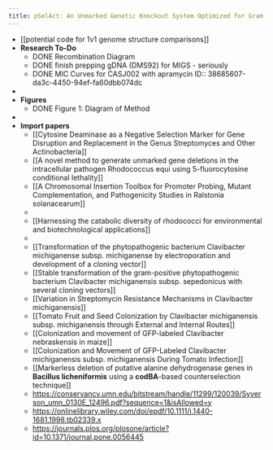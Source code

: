 ```yaml
---
title: pSelAct: An Unmarked Genetic Knockout System Optimized for Gram-positive bacteria of the Clavibacter genus
---
```


- [[potential code for 1v1 genome structure comparisons]]
- **Research To-Do**
	- DONE Recombination Diagram
	- DONE finish prepping gDNA (DMS92) for MIGS - seriously
	- DONE MIC Curves for CASJ002 with apramycin
	  ID:: 38685607-da3c-4450-94ef-fa60dbb074dc
-
- **Figures**
	- DONE Figure 1: Diagram of Method
-
- **Import papers**
	- [[Cytosine Deaminase as a Negative Selection Marker for Gene Disruption and Replacement in the Genus Streptomyces and Other Actinobacteria]]
	- [[A novel method to generate unmarked gene deletions in the intracellular pathogen Rhodococcus equi using 5-fluorocytosine conditional lethality]]
	- [[A Chromosomal Insertion Toolbox for Promoter Probing, Mutant Complementation, and Pathogenicity Studies in Ralstonia solanacearum]]
	-
	- [[Harnessing the catabolic diversity of rhodococci for environmental and biotechnological applications]]
	-
	- [[Transformation of the phytopathogenic bacterium Clavibacter michiganense subsp. michiganense by electroporation and development of a cloning vector]]
	- [[Stable transformation of the gram-positive phytopathogenic bacterium Clavibacter michiganensis subsp. sepedonicus with several cloning vectors]]
	- [[Variation in Streptomycin Resistance Mechanisms in Clavibacter michiganensis]]
	- [[Tomato Fruit and Seed Colonization by Clavibacter michiganensis subsp. michiganensis through External and Internal Routes]]
	- [[Colonization and movement of GFP-labeled Clavibacter nebraskensis in maize]]
	- [[Colonization and Movement of GFP-Labeled Clavibacter michiganensis subsp. michiganensis During Tomato Infection]]
	- [[Markerless deletion of putative alanine dehydrogenase genes in __Bacillus licheniformis__ using a  __codBA__-based counterselection technique]]
	- https://conservancy.umn.edu/bitstream/handle/11299/120039/Syverson_umn_0130E_12496.pdf?sequence=1&isAllowed=y
	- https://onlinelibrary.wiley.com/doi/epdf/10.1111/j.1440-1681.1998.tb02339.x
	- https://journals.plos.org/plosone/article?id=10.1371/journal.pone.0056445